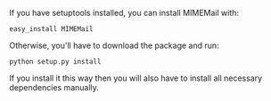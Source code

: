 If you have setuptools installed, you can install MIMEMail with:

    easy_install MIMEMail

Otherwise, you'll have to download the package and run:

    python setup.py install

If you install it this way then you will also have to install all necessary
dependencies manually.
